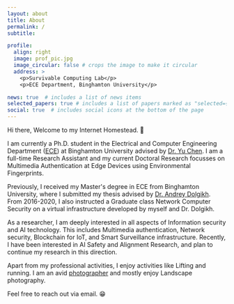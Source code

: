 ```yaml
---
layout: about
title: About
permalink: /
subtitle: 

profile:
  align: right
  image: prof_pic.jpg
  image_circular: false # crops the image to make it circular
  address: >
    <p>Survivable Computing Lab</p>
    <p>ECE Department, Binghamton University</p>

news: true  # includes a list of news items
selected_papers: true # includes a list of papers marked as "selected={true}"
social: true  # includes social icons at the bottom of the page
---
```


Hi there, Welcome to my Internet Homestead. :wave:

I am currently a Ph.D. student in the Electrical and Computer Engineering Department ([ECE](https://www.binghamton.edu/electrical-computer-engineering/index.html)) at Binghamton University advised by [Dr. Yu Chen](https://bingweb.binghamton.edu/~ychen/). I am a full-time Research Assistant and my current Doctoral Research focusses on Multimedia Authentication at Edge Devices using Environmental Fingerprints.

Previously, I received my Master's degree in ECE from Binghamton University, where I submitted my thesis advised by [Dr. Andrey Dolgikh](https://www.linkedin.com/in/adolgikh/). From 2016-2020, I also instructed a Graduate class Network Computer Security on a virtual infrastructure developed by myself and Dr. Dolgikh.

As a researcher, I am deeply interested in all aspects of Information security and AI technology. This includes Multimedia authentication, Network security, Blockchain for IoT, and Smart Surveillance infrastructure. Recently, I have been interested in AI Safety and Alignment Research, and plan to continue my research in this direction.

Apart from my professional activities, I enjoy activities like Lifting and running. I am an avid [photographer](https://www.flickr.com/photos/deerajnagothu/) and mostly enjoy Landscape photography.

Feel free to reach out via email. :grin:

